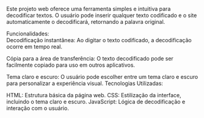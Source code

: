 Este projeto web oferece uma ferramenta simples e intuitiva para decodificar textos. O usuário pode inserir qualquer texto codificado e o site automaticamente o decodificará, retornando a palavra original.
<p>Funcionalidades:<br>
Decodificação instantânea: Ao digitar o texto codificado, a decodificação ocorre em tempo real.
  <p>
Cópia para a área de transferência: O texto decodificado pode ser facilmente copiado para uso em outros aplicativos.
    <p>
Tema claro e escuro: O usuário pode escolher entre um tema claro e escuro para personalizar a experiência visual.
Tecnologias Utilizadas:

HTML: Estrutura básica da página web.
CSS: Estilização da interface, incluindo o tema claro e escuro.
JavaScript: Lógica de decodificação e interação com o usuário.

